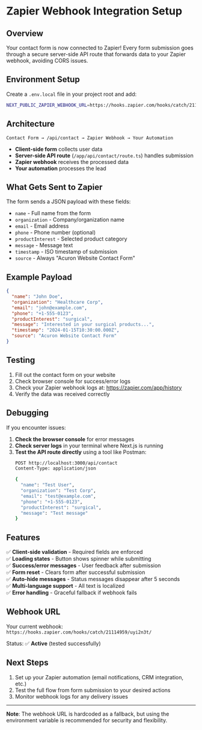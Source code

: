 # Zapier Webhook Integration Setup

## Overview
Your contact form is now connected to Zapier! Every form submission goes through a secure server-side API route that forwards data to your Zapier webhook, avoiding CORS issues.

## Environment Setup

Create a `.env.local` file in your project root and add:

```bash
NEXT_PUBLIC_ZAPIER_WEBHOOK_URL=https://hooks.zapier.com/hooks/catch/21114959/uyi2n3t/
```

## Architecture

```
Contact Form → /api/contact → Zapier Webhook → Your Automation
```

- **Client-side form** collects user data
- **Server-side API route** (`/app/api/contact/route.ts`) handles submission
- **Zapier webhook** receives the processed data
- **Your automation** processes the lead

## What Gets Sent to Zapier

The form sends a JSON payload with these fields:
- `name` - Full name from the form
- `organization` - Company/organization name  
- `email` - Email address
- `phone` - Phone number (optional)
- `productInterest` - Selected product category
- `message` - Message text
- `timestamp` - ISO timestamp of submission
- `source` - Always "Acuron Website Contact Form"

## Example Payload

```json
{
  "name": "John Doe",
  "organization": "Healthcare Corp",
  "email": "john@example.com", 
  "phone": "+1-555-0123",
  "productInterest": "surgical",
  "message": "Interested in your surgical products...",
  "timestamp": "2024-01-15T10:30:00.000Z",
  "source": "Acuron Website Contact Form"
}
```

## Testing

1. Fill out the contact form on your website
2. Check browser console for success/error logs
3. Check your Zapier webhook logs at: https://zapier.com/app/history
4. Verify the data was received correctly

## Debugging

If you encounter issues:

1. **Check the browser console** for error messages
2. **Check server logs** in your terminal where Next.js is running
3. **Test the API route directly** using a tool like Postman:
   ```bash
   POST http://localhost:3000/api/contact
   Content-Type: application/json
   
   {
     "name": "Test User",
     "organization": "Test Corp",
     "email": "test@example.com",
     "phone": "+1-555-0123",
     "productInterest": "surgical",
     "message": "Test message"
   }
   ```

## Features

✅ **Client-side validation** - Required fields are enforced  
✅ **Loading states** - Button shows spinner while submitting  
✅ **Success/error messages** - User feedback after submission  
✅ **Form reset** - Clears form after successful submission  
✅ **Auto-hide messages** - Status messages disappear after 5 seconds  
✅ **Multi-language support** - All text is localized  
✅ **Error handling** - Graceful fallback if webhook fails  

## Webhook URL

Your current webhook: `https://hooks.zapier.com/hooks/catch/21114959/uyi2n3t/`

Status: ✅ **Active** (tested successfully)

## Next Steps

1. Set up your Zapier automation (email notifications, CRM integration, etc.)
2. Test the full flow from form submission to your desired actions
3. Monitor webhook logs for any delivery issues

---

**Note**: The webhook URL is hardcoded as a fallback, but using the environment variable is recommended for security and flexibility. 
